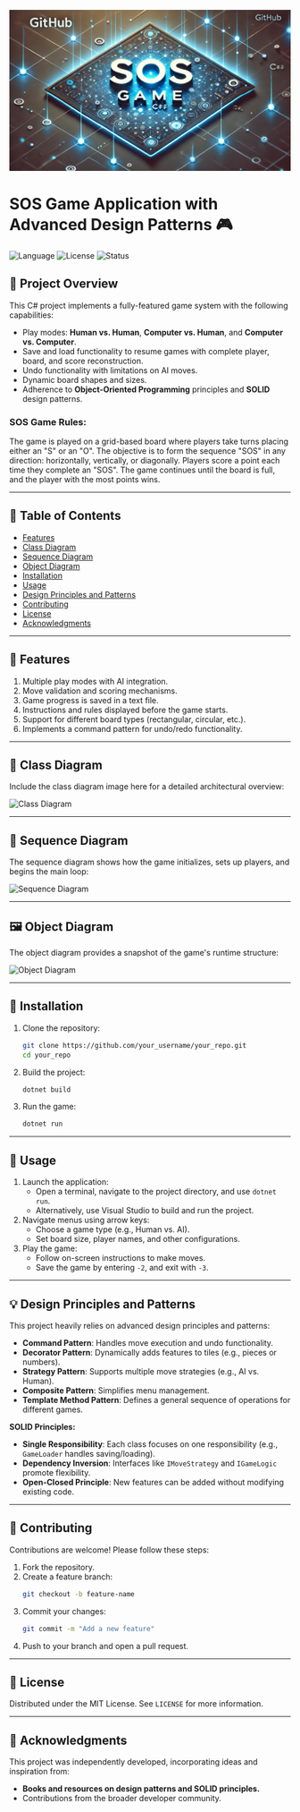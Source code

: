 <p>
   <img src="assets/img/banner_logo.webp">
</p>

# **SOS Game Application with Advanced Design Patterns** 🎮

![Language](https://img.shields.io/badge/language-C%23-blue)
![License](https://img.shields.io/badge/license-MIT-green)
![Status](https://img.shields.io/badge/status-Completed-success)

## 🌟 **Project Overview**

This C# project implements a fully-featured game system with the following capabilities:
- Play modes: **Human vs. Human**, **Computer vs. Human**, and **Computer vs. Computer**.
- Save and load functionality to resume games with complete player, board, and score reconstruction.
- Undo functionality with limitations on AI moves.
- Dynamic board shapes and sizes.
- Adherence to **Object-Oriented Programming** principles and **SOLID** design patterns.

### SOS Game Rules:

The game is played on a grid-based board where players take turns placing either an "S" or an "O".
The objective is to form the sequence "SOS" in any direction: horizontally, vertically, or diagonally.
Players score a point each time they complete an "SOS".
The game continues until the board is full, and the player with the most points wins.

---

## 📖 **Table of Contents**

- [Features](#features)
- [Class Diagram](#class-diagram)
- [Sequence Diagram](#sequence-diagram)
- [Object Diagram](#object-diagram)
- [Installation](#installation)
- [Usage](#usage)
- [Design Principles and Patterns](#design-principles-and-patterns)
- [Contributing](#contributing)
- [License](#license)
- [Acknowledgments](#acknowledgments)

---

## 🌟 **Features**

1. Multiple play modes with AI integration.
2. Move validation and scoring mechanisms.
3. Game progress is saved in a text file.
4. Instructions and rules displayed before the game starts.
5. Support for different board types (rectangular, circular, etc.).
6. Implements a command pattern for undo/redo functionality.

---

## 📐 **Class Diagram**

Include the class diagram image here for a detailed architectural overview:

![Class Diagram](path_to_class_diagram.png)

---

## 📜 **Sequence Diagram**

The sequence diagram shows how the game initializes, sets up players, and begins the main loop:

![Sequence Diagram](path_to_sequence_diagram.png)

---

## 🖼️ **Object Diagram**

The object diagram provides a snapshot of the game's runtime structure:

![Object Diagram](path_to_object_diagram.png)

---

## 🔧 **Installation**

1. Clone the repository:
   ```bash
   git clone https://github.com/your_username/your_repo.git
   cd your_repo
   ```
2. Build the project:
   ```bash
   dotnet build
   ```
3. Run the game:
   ```bash
   dotnet run
   ```

---

## 🚀 **Usage**

1. Launch the application:
   - Open a terminal, navigate to the project directory, and use `dotnet run`.
   - Alternatively, use Visual Studio to build and run the project.
2. Navigate menus using arrow keys:
   - Choose a game type (e.g., Human vs. AI).
   - Set board size, player names, and other configurations.
3. Play the game:
   - Follow on-screen instructions to make moves.
   - Save the game by entering `-2`, and exit with `-3`.

---

## 💡 **Design Principles and Patterns**

This project heavily relies on advanced design principles and patterns:

- **Command Pattern**: Handles move execution and undo functionality.
- **Decorator Pattern**: Dynamically adds features to tiles (e.g., pieces or numbers).
- **Strategy Pattern**: Supports multiple move strategies (e.g., AI vs. Human).
- **Composite Pattern**: Simplifies menu management.
- **Template Method Pattern**: Defines a general sequence of operations for different games.

**SOLID Principles:**
- **Single Responsibility**: Each class focuses on one responsibility (e.g., `GameLoader` handles saving/loading).
- **Dependency Inversion**: Interfaces like `IMoveStrategy` and `IGameLogic` promote flexibility.
- **Open-Closed Principle**: New features can be added without modifying existing code.

---

## 🤝 **Contributing**

Contributions are welcome! Please follow these steps:
1. Fork the repository.
2. Create a feature branch:
   ```bash
   git checkout -b feature-name
   ```
3. Commit your changes:
   ```bash
   git commit -m "Add a new feature"
   ```
4. Push to your branch and open a pull request.

---

## 📄 **License**

Distributed under the MIT License. See `LICENSE` for more information.

---

## 🙌 **Acknowledgments**

This project was independently developed, incorporating ideas and inspiration from:
- **Books and resources on design patterns and SOLID principles.**
- Contributions from the broader developer community.
